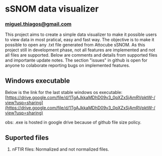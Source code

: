 # sSNOM data visualizer
### miguel.thiagos@gmail.com

This project aims to create a simple data visualizer to make it possible users to view data in most pratical, easy and fast way. The objective is to make it possible to open any .txt file generated from Attocube sSNOM. As this project still in development phase, not all features are implemented and not all files are supported. Below are comments and details from supported files and importante update notes. The section "issues" in github is open for anyone to colaborate reporting bugs on implemented features.

## Windows executable

Below is the link for the last stable windows os executable:
[https://drive.google.com/file/d/1TgAJkkaMDhD09v3_0pXZxSjAmRVpktW-/view?usp=sharing](https://drive.google.com/file/d/1TgAJkkaMDhD09v3_0pXZxSjAmRVpktW-/view?usp=sharing)

obs: .exe is hosted in google drive because of github file size policy.

## Suported files

1. nFTIR files: Normalized and not normalized files.
